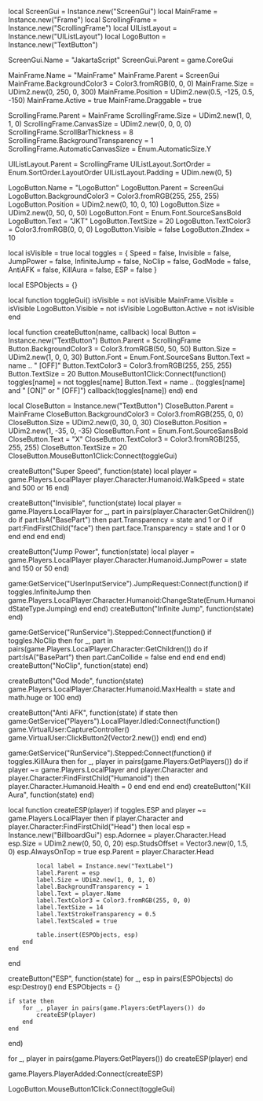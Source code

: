 local ScreenGui = Instance.new("ScreenGui")
local MainFrame = Instance.new("Frame")
local ScrollingFrame = Instance.new("ScrollingFrame")
local UIListLayout = Instance.new("UIListLayout")
local LogoButton = Instance.new("TextButton")

ScreenGui.Name = "JakartaScript"
ScreenGui.Parent = game.CoreGui

MainFrame.Name = "MainFrame"
MainFrame.Parent = ScreenGui
MainFrame.BackgroundColor3 = Color3.fromRGB(0, 0, 0)
MainFrame.Size = UDim2.new(0, 250, 0, 300)
MainFrame.Position = UDim2.new(0.5, -125, 0.5, -150)
MainFrame.Active = true
MainFrame.Draggable = true

ScrollingFrame.Parent = MainFrame
ScrollingFrame.Size = UDim2.new(1, 0, 1, 0)
ScrollingFrame.CanvasSize = UDim2.new(0, 0, 0, 0)
ScrollingFrame.ScrollBarThickness = 8
ScrollingFrame.BackgroundTransparency = 1
ScrollingFrame.AutomaticCanvasSize = Enum.AutomaticSize.Y

UIListLayout.Parent = ScrollingFrame
UIListLayout.SortOrder = Enum.SortOrder.LayoutOrder
UIListLayout.Padding = UDim.new(0, 5)

LogoButton.Name = "LogoButton"
LogoButton.Parent = ScreenGui
LogoButton.BackgroundColor3 = Color3.fromRGB(255, 255, 255)
LogoButton.Position = UDim2.new(0, 10, 0, 10)
LogoButton.Size = UDim2.new(0, 50, 0, 50)
LogoButton.Font = Enum.Font.SourceSansBold
LogoButton.Text = "JKT"
LogoButton.TextSize = 20
LogoButton.TextColor3 = Color3.fromRGB(0, 0, 0)
LogoButton.Visible = false
LogoButton.ZIndex = 10

local isVisible = true
local toggles = {
    Speed = false,
    Invisible = false,
    JumpPower = false,
    InfiniteJump = false,
    NoClip = false,
    GodMode = false,
    AntiAFK = false,
    KillAura = false,
    ESP = false
}

local ESPObjects = {}

local function toggleGui()
    isVisible = not isVisible
    MainFrame.Visible = isVisible
    LogoButton.Visible = not isVisible
    LogoButton.Active = not isVisible
end

local function createButton(name, callback)
    local Button = Instance.new("TextButton")
    Button.Parent = ScrollingFrame
    Button.BackgroundColor3 = Color3.fromRGB(50, 50, 50)
    Button.Size = UDim2.new(1, 0, 0, 30)
    Button.Font = Enum.Font.SourceSans
    Button.Text = name .. " [OFF]"
    Button.TextColor3 = Color3.fromRGB(255, 255, 255)
    Button.TextSize = 20
    Button.MouseButton1Click:Connect(function()
        toggles[name] = not toggles[name]
        Button.Text = name .. (toggles[name] and " [ON]" or " [OFF]")
        callback(toggles[name])
    end)
end

local CloseButton = Instance.new("TextButton")
CloseButton.Parent = MainFrame
CloseButton.BackgroundColor3 = Color3.fromRGB(255, 0, 0)
CloseButton.Size = UDim2.new(0, 30, 0, 30)
CloseButton.Position = UDim2.new(1, -35, 0, -35)
CloseButton.Font = Enum.Font.SourceSansBold
CloseButton.Text = "X"
CloseButton.TextColor3 = Color3.fromRGB(255, 255, 255)
CloseButton.TextSize = 20
CloseButton.MouseButton1Click:Connect(toggleGui)

createButton("Super Speed", function(state)
    local player = game.Players.LocalPlayer
    player.Character.Humanoid.WalkSpeed = state and 500 or 16
end)

createButton("Invisible", function(state)
    local player = game.Players.LocalPlayer
    for _, part in pairs(player.Character:GetChildren()) do
        if part:IsA("BasePart") then
            part.Transparency = state and 1 or 0
            if part:FindFirstChild("face") then
                part.face.Transparency = state and 1 or 0
            end
        end
    end
end)

createButton("Jump Power", function(state)
    local player = game.Players.LocalPlayer
    player.Character.Humanoid.JumpPower = state and 150 or 50
end)

game:GetService("UserInputService").JumpRequest:Connect(function()
    if toggles.InfiniteJump then
        game.Players.LocalPlayer.Character.Humanoid:ChangeState(Enum.HumanoidStateType.Jumping)
    end
end)
createButton("Infinite Jump", function(state) end)

game:GetService("RunService").Stepped:Connect(function()
    if toggles.NoClip then
        for _, part in pairs(game.Players.LocalPlayer.Character:GetChildren()) do
            if part:IsA("BasePart") then
                part.CanCollide = false
            end
        end
    end
end)
createButton("NoClip", function(state) end)

createButton("God Mode", function(state)
    game.Players.LocalPlayer.Character.Humanoid.MaxHealth = state and math.huge or 100
end)

createButton("Anti AFK", function(state)
    if state then
        game:GetService("Players").LocalPlayer.Idled:Connect(function()
            game.VirtualUser:CaptureController()
            game.VirtualUser:ClickButton2(Vector2.new())
        end)
    end
end)

game:GetService("RunService").Stepped:Connect(function()
    if toggles.KillAura then
        for _, player in pairs(game.Players:GetPlayers()) do
            if player ~= game.Players.LocalPlayer and player.Character and player.Character:FindFirstChild("Humanoid") then
                player.Character.Humanoid.Health = 0
            end
        end
    end
end)
createButton("Kill Aura", function(state) end)

local function createESP(player)
    if toggles.ESP and player ~= game.Players.LocalPlayer then
        if player.Character and player.Character:FindFirstChild("Head") then
            local esp = Instance.new("BillboardGui")
            esp.Adornee = player.Character.Head
            esp.Size = UDim2.new(0, 50, 0, 20)
            esp.StudsOffset = Vector3.new(0, 1.5, 0)
            esp.AlwaysOnTop = true
            esp.Parent = player.Character.Head

            local label = Instance.new("TextLabel")
            label.Parent = esp
            label.Size = UDim2.new(1, 0, 1, 0)
            label.BackgroundTransparency = 1
            label.Text = player.Name
            label.TextColor3 = Color3.fromRGB(255, 0, 0)
            label.TextSize = 14
            label.TextStrokeTransparency = 0.5
            label.TextScaled = true
            
            table.insert(ESPObjects, esp)
        end
    end
end

createButton("ESP", function(state)
    for _, esp in pairs(ESPObjects) do
        esp:Destroy()
    end
    ESPObjects = {}
    
    if state then
        for _, player in pairs(game.Players:GetPlayers()) do
            createESP(player)
        end
    end
end)

for _, player in pairs(game.Players:GetPlayers()) do
    createESP(player)
end

game.Players.PlayerAdded:Connect(createESP)

LogoButton.MouseButton1Click:Connect(toggleGui)